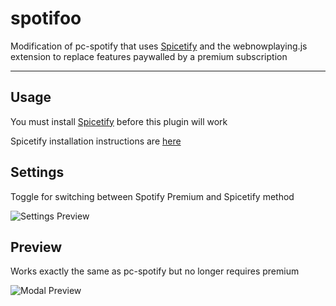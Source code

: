 # spotifoo

Modification of pc-spotify that uses [Spicetify](https://github.com/khanhas/spicetify-cli) and the webnowplaying.js extension to replace features paywalled by a premium subscription

---

## Usage
You must install [Spicetify](https://github.com/khanhas/spicetify-cli) before this plugin will work

Spicetify installation instructions are [here](https://github.com/khanhas/spicetify-cli/wiki/Installation)

## Settings

Toggle for switching between Spotify Premium and Spicetify method

![Settings Preview](https://i.imgur.com/sJDYJdV.png)

## Preview

Works exactly the same as pc-spotify but no longer requires premium

![Modal Preview](https://i.imgur.com/SvElu1B.png)
